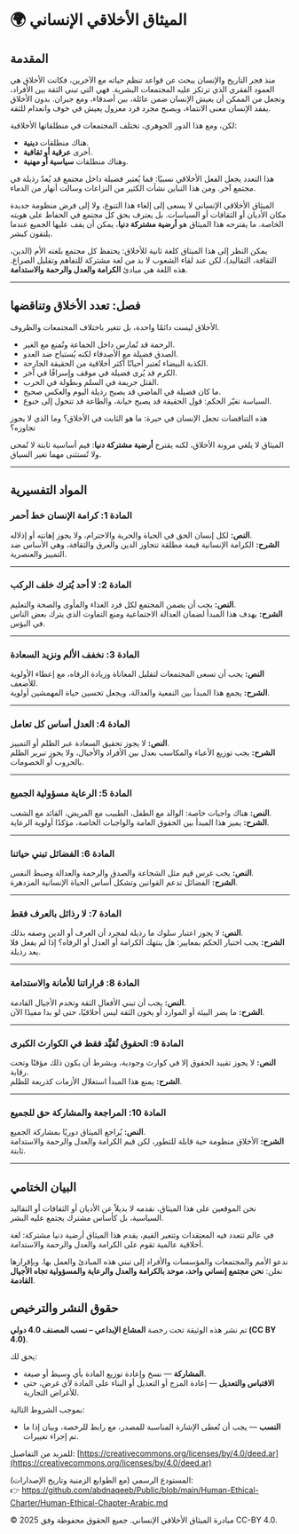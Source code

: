 # 🌍 الميثاق الأخلاقي الإنساني

## المقدمة
منذ فجر التاريخ والإنسان يبحث عن قواعد تنظم حياته مع الآخرين، فكانت الأخلاق هي العمود الفقري الذي ترتكز عليه المجتمعات البشرية. فهي التي تبني الثقة بين الأفراد، وتجعل من الممكن أن يعيش الإنسان ضمن عائلة، بين أصدقاء، ومع جيران. بدون الأخلاق يفقد الإنسان معنى الانتماء، ويصبح مجرد فرد معزول يعيش في خوف وانعدام للثقة.

لكن، ومع هذا الدور الجوهري، تختلف المجتمعات في منطلقاتها الأخلاقية:  
- هناك منطلقات **دينية**.  
- أخرى **عرقية أو ثقافية**.  
- وهناك منطلقات **سياسية أو مهنية**.  

هذا التعدد يجعل الفعل الأخلاقي نسبيًا: فما يُعتبر فضيلة داخل مجتمع قد يُعدّ رذيلة في مجتمع آخر. ومن هذا التباين نشأت الكثير من النزاعات وسالت أنهار من الدماء.  

الميثاق الأخلاقي الإنساني لا يسعى إلى إلغاء هذا التنوع، ولا إلى فرض منظومة جديدة مكان الأديان أو الثقافات أو السياسات. بل يعترف بحق كل مجتمع في الحفاظ على هويته الخاصة. ما يقترحه هذا الميثاق هو **أرضية مشتركة دنيا**، يمكن أن يقف عليها الجميع عندما يلتقون كبشر.  

يمكن النظر إلى هذا الميثاق كلغة ثانية للأخلاق: يحتفظ كل مجتمع بلغته الأم (الدين، الثقافة، التقاليد)، لكن عند لقاء الشعوب لا بد من لغة مشتركة للتفاهم وتقليل الصراع. هذه اللغة هي مبادئ **الكرامة والعدل والرحمة والاستدامة**.  

---

## فصل: تعدد الأخلاق وتناقضها
الأخلاق ليست دائمًا واحدة، بل تتغير باختلاف المجتمعات والظروف.  
- الرحمة قد تُمارس داخل الجماعة وتُمنع مع الغير.  
- الصدق فضيلة مع الأصدقاء لكنه يُستباح ضد العدو.  
- الكذبة البيضاء تُعتبر أحيانًا أكثر أخلاقية من الحقيقة الجارحة.  
- الكرم قد يُرى فضيلة في موقف وإسرافًا في آخر.  
- القتل جريمة في السلم وبطولة في الحرب.  
- ما كان فضيلة في الماضي قد يصبح رذيلة اليوم والعكس صحيح.  
- السياسة تغيّر الحكم: قول الحقيقة قد يصبح خيانة، والطاعة قد تتحول إلى خنوع.  

هذه التناقضات تجعل الإنسان في حيرة: ما هو الثابت في الأخلاق؟ وما الذي لا يجوز تجاوزه؟  

الميثاق لا يلغي مرونة الأخلاق، لكنه يقترح **أرضية مشتركة دنيا**: قيم أساسية ثابتة لا تُمحى ولا تُستثنى مهما تغير السياق.  

---

## المواد التفسيرية

### المادة 1: كرامة الإنسان خط أحمر
**النص:** لكل إنسان الحق في الحياة والحرية والاحترام، ولا يجوز إهانته أو إذلاله.  
**الشرح:** الكرامة الإنسانية قيمة مطلقة تتجاوز الدين والعرق والثقافة، وهي الأساس ضد التمييز والعنصرية.  

---

### المادة 2: لا أحد يُترك خلف الركب
**النص:** يجب أن يضمن المجتمع لكل فرد الغذاء والمأوى والصحة والتعليم.  
**الشرح:** يهدف هذا المبدأ لضمان العدالة الاجتماعية ومنع التفاوت الذي يترك بعض الناس في البؤس.  

---

### المادة 3: نخفف الألم ونزيد السعادة
**النص:** يجب أن تسعى المجتمعات لتقليل المعاناة وزيادة الرفاه، مع إعطاء الأولوية للأضعف.  
**الشرح:** يجمع هذا المبدأ بين النفعية والعدالة، ويجعل تحسين حياة المهمشين أولوية.  

---

### المادة 4: العدل أساس كل تعامل
**النص:** لا يجوز تحقيق السعادة عبر الظلم أو التمييز.  
**الشرح:** يجب توزيع الأعباء والمكاسب بعدل بين الأفراد والأجيال، ولا يجوز تبرير الظلم بالحروب أو الخصومات.  

---

### المادة 5: الرعاية مسؤولية الجميع
**النص:** هناك واجبات خاصة: الوالد مع الطفل، الطبيب مع المريض، القائد مع الشعب.  
**الشرح:** يميز هذا المبدأ بين الحقوق العامة والواجبات الخاصة، مؤكدًا أولوية الرعاية.  

---

### المادة 6: الفضائل تبني حياتنا
**النص:** يجب غرس قيم مثل الشجاعة والصدق والرحمة والعدالة وضبط النفس.  
**الشرح:** الفضائل تدعم القوانين وتشكل أساس الحياة الإنسانية المزدهرة.  

---

### المادة 7: لا رذائل بالعرف فقط
**النص:** لا يجوز اعتبار سلوك ما رذيلة لمجرد أن العرف أو الدين وصفه بذلك.  
**الشرح:** يجب اختبار الحكم بمعايير: هل ينتهك الكرامة أو العدل أو الرفاه؟ إذا لم يفعل فلا يعد رذيلة.  

---

### المادة 8: قراراتنا للأمانة والاستدامة
**النص:** يجب أن تبني الأفعال الثقة وتخدم الأجيال القادمة.  
**الشرح:** ما يضر البيئة أو الموارد أو يخون الثقة ليس أخلاقيًا، حتى لو بدا مفيدًا الآن.  

---

### المادة 9: الحقوق تُقيَّد فقط في الكوارث الكبرى
**النص:** لا يجوز تقييد الحقوق إلا في كوارث وجودية، وبشرط أن يكون ذلك مؤقتًا وتحت رقابة.  
**الشرح:** يمنع هذا المبدأ استغلال الأزمات كذريعة للظلم.  

---

### المادة 10: المراجعة والمشاركة حق للجميع
**النص:** يُراجع الميثاق دوريًا بمشاركة الجميع.  
**الشرح:** الأخلاق منظومة حية قابلة للتطور، لكن قيم الكرامة والعدل والرحمة والاستدامة ثابتة.  

---

## البيان الختامي
نحن الموقعين على هذا الميثاق، نقدمه لا بديلاً عن الأديان أو الثقافات أو التقاليد السياسية، بل كأساس مشترك يجتمع عليه البشر.  

في عالم تتعدد فيه المعتقدات وتتغير القيم، يقدم هذا الميثاق أرضية دنيا مشتركة: لغة أخلاقية عالمية تقوم على الكرامة والعدل والرحمة والاستدامة.  

ندعو الأمم والمجتمعات والمؤسسات والأفراد إلى تبني هذه المبادئ والعمل بها. وبإقرارها نعلن: **نحن مجتمع إنساني واحد، موحد بالكرامة والعدل والرعاية والمسؤولية تجاه الأجيال القادمة**.  

## حقوق النشر والترخيص
تم نشر هذه الوثيقة تحت رخصة **المشاع الإبداعي – نسب المصنف 4.0 دولي (CC BY 4.0)**.  

يحق لك:  
- **المشاركة** — نسخ وإعادة توزيع المادة بأي وسيط أو صيغة.  
- **الاقتباس والتعديل** — إعادة المزج أو التعديل أو البناء على المادة لأي غرض، حتى للأغراض التجارية.  

بموجب الشروط التالية:  
- **النسب** — يجب أن تُعطى الإشارة المناسبة للمصدر، مع رابط للرخصة، وبيان إذا ما تم إجراء تغييرات.  

للمزيد من التفاصيل: [https://creativecommons.org/licenses/by/4.0/deed.ar](https://creativecommons.org/licenses/by/4.0/deed.ar)  

المستودع الرسمي (مع الطوابع الزمنية وتاريخ الإصدارات):  
👉 https://github.com/abdnaqeeb/Public/blob/main/Human-Ethical-Charter/Human-Ethical-Chapter-Arabic.md  

© 2025 مبادرة الميثاق الأخلاقي الإنساني. جميع الحقوق محفوظة وفق CC-BY 4.0.
